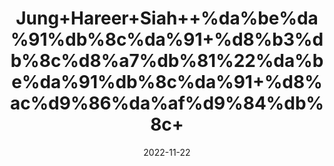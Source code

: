 ---
title: 'Jung+Hareer+Siah++%da%be%da%91%db%8c%da%91+%d8%b3%db%8c%d8%a7%db%81%22%da%be%da%91%db%8c%da%91+%d8%ac%d9%86%da%af%d9%84%db%8c+'
date: '2022-11-22' 
metatag: '' 
inventory: '0' 
draft: false 
# meta description 
shortDescripton: 'Black+Small+Halila++%22It+improves+intelligence.+It+is+a+good+herbal+remedy+for+refining+the+complexion+of+the+skin+and+minimizing+the+signs+of+aging.'
description: 'Herbs+%d8%ac%da%91%db%8c+%d8%a8%d9%88%d9%b9%db%8c'
longdescription: ''
tags: ''
brand: ''
subCategory: ''
unit: '50 gm-Pk'
sellCount: '0'
featured: True
# product Price
price: '100.0'
# Product Short Description
shortDescription: 'Black+Small+Halila++%22It+improves+intelligence.+It+is+a+good+herbal+remedy+for+refining+the+complexion+of+the+skin+and+minimizing+the+signs+of+aging.'
productID: 'C9F57E2B-1527-ED11-9968-005056B3A416'
type: 'products'
category: 'Herbs+%d8%ac%da%91%db%8c+%d8%a8%d9%88%d9%b9%db%8c' 
thumnailproduct: 'https://eraconnect.blob.core.windows.net/product-images/aminsaddiquidawakhana/C9F57E2B-1527-ED11-9968-005056B3A416.webp' 
images:
  - image: 'https://eraconnect.blob.core.windows.net/product-images/aminsaddiquidawakhana/C9F57E2B-1527-ED11-9968-005056B3A416.webp'  
Variants:
---